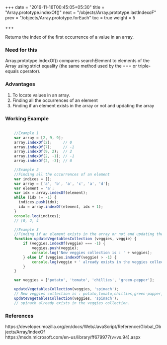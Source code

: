 +++
date = "2016-11-16T00:45:05+05:30"
title = "Array.prototype.indexOf()"
next = "/objects/Array.prototype.lastIndexoF"
prev = "/objects/Array.prototype.forEach"
toc = true
weight = 5

+++

Returns the index of the first occurrence of a value in an array.

<h3>Need for this</h3>
Array.prototype.indexOf() compares searchElement to elements of the Array using strict equality (the same method used by the === or triple-equals operator).

<h3>Advantages</h3>
<ol>
	<li>To locate values in an array.</li>
	<li>Finding all the occurrences of an element</li>
	<li>Finding if an element exists in the array or not and updating the array</li>
</ol>

<h3>Working Example</h3>

```javascript

    //Example 1
    var array = [2, 9, 9];
    array.indexOf(2);     // 0
    array.indexOf(7);     // -1
    array.indexOf(9, 2);  // 2
    array.indexOf(2, -1); // -1
    array.indexOf(2, -3); // 0

    //Example 2
    //Finding all the occurrences of an element
    var indices = [];
    var array = ['a', 'b', 'a', 'c', 'a', 'd'];
    var element = 'a';
    var idx = array.indexOf(element);
    while (idx != -1) {
      indices.push(idx);
      idx = array.indexOf(element, idx + 1);
    }
    console.log(indices);
    // [0, 2, 4

    //Example 3
    //Finding if an element exists in the array or not and updating the array
    function updateVegetablesCollection (veggies, veggie) {
        if (veggies.indexOf(veggie) === -1) {
            veggies.push(veggie);
            console.log('New veggies collection is : ' + veggies);
        } else if (veggies.indexOf(veggie) > -1) {
            console.log(veggie + ' already exists in the veggies collection.');
        }
    }

    var veggies = ['potato', 'tomato', 'chillies', 'green-pepper'];

    updateVegetablesCollection(veggies, 'spinach'); 
    // New veggies collection is : potato,tomato,chillies,green-papper,spinach
    updateVegetablesCollection(veggies, 'spinach'); 
    // spinach already exists in the veggies collection.

```

<h3>References</h3>
https://developer.mozilla.org/en/docs/Web/JavaScript/Reference/Global_Objects/Array/indexOf
<br>
https://msdn.microsoft.com/en-us/library/ff679977(v=vs.94).aspx
